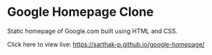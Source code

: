 # Google Homepage Clone

Static homepage of Google.com built using HTML and CSS.

Click here to view live: https://sarthak-p.github.io/google-homepage/ 
